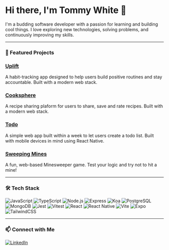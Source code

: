 # Hi there, I'm Tommy White 👋  

I'm a budding software developer with a passion for learning and building cool things. I love exploring new technologies, solving problems, and continuously improving my skills.  

---

### 🚀 Featured Projects  

### [Uplift](https://github.com/uplift-app/uplift)  
A habit-tracking app designed to help users build positive routines and stay accountable. Built with a modern web stack.  

### [Cooksphere](https://github.com/Billhaigh13/Cooksphere)
A recipe sharing plaform for users to share, save and rate recipes. Built with a modern web stack. 

### [Todo](https://github.com/TWhite147/todo)
A simple web app built within a week to let users create a todo list. Built with mobile devices in mind using React Native.

### [Sweeping Mines](https://github.com/TWhite147/sweeping-mines)  
A fun, web-based Minesweeper game. Test your logic and try not to hit a mine!  

---

### 🛠️ Tech Stack  

![JavaScript](https://img.shields.io/badge/JavaScript-F7DF1E?style=for-the-badge&logo=javascript&logoColor=black) 
![TypeScript](https://img.shields.io/badge/TypeScript-3178C6?style=for-the-badge&logo=typescript&logoColor=white) 
![Node.js](https://img.shields.io/badge/Node.js-339933?style=for-the-badge&logo=nodedotjs&logoColor=white) 
![Express](https://img.shields.io/badge/Express-000000?style=for-the-badge&logo=express&logoColor=white) 
![Koa](https://img.shields.io/badge/Koa-33333D?style=for-the-badge&logo=koa&logoColor=white) 
![PostgreSQL](https://img.shields.io/badge/Postgres-316192?style=for-the-badge&logo=postgresql&logoColor=white) 
![MongoDB](https://img.shields.io/badge/MongoDB-47A248?style=for-the-badge&logo=mongodb&logoColor=white) 
![Jest](https://img.shields.io/badge/Jest-C21325?style=for-the-badge&logo=jest&logoColor=white) 
![Vitest](https://img.shields.io/badge/Vitest-6E9F18?style=for-the-badge&logo=vitest&logoColor=white) 
![React](https://img.shields.io/badge/React-61DAFB?style=for-the-badge&logo=react&logoColor=black) 
![React Native](https://img.shields.io/badge/React%20Native-61DAFB?style=for-the-badge&logo=react&logoColor=black) 
![Vite](https://img.shields.io/badge/Vite-646CFF?style=for-the-badge&logo=vite&logoColor=white) 
![Expo](https://img.shields.io/badge/Expo-000020?style=for-the-badge&logo=expo&logoColor=white) 
![TailwindCSS](https://img.shields.io/badge/TailwindCSS-38B2AC?style=for-the-badge&logo=tailwind-css&logoColor=white) 

---

### 📫 Connect with Me  

[![LinkedIn](https://img.shields.io/badge/LinkedIn-0A66C2?style=for-the-badge&logo=linkedin&logoColor=white)](https://www.linkedin.com/in/tommy-white-software/)  



